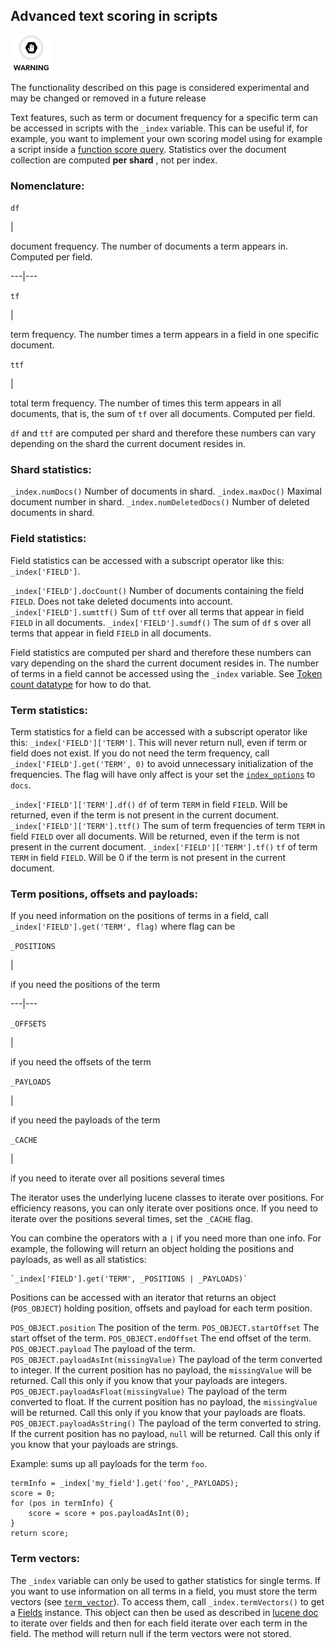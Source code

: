 ## Advanced text scoring in scripts

![Warning](images/icons/warning.png)

The functionality described on this page is considered experimental and may be changed or removed in a future release 

Text features, such as term or document frequency for a specific term can be accessed in scripts with the `_index` variable. This can be useful if, for example, you want to implement your own scoring model using for example a script inside a [function score query](query-dsl-function-score-query.html "Function Score Query"). Statistics over the document collection are computed **per shard** , not per index.

### Nomenclature:

`df`

| 

document frequency. The number of documents a term appears in. Computed per field.   
  
---|---  
  
`tf`

| 

term frequency. The number times a term appears in a field in one specific document.   
  
`ttf`

| 

total term frequency. The number of times this term appears in all documents, that is, the sum of `tf` over all documents. Computed per field.   
  
`df` and `ttf` are computed per shard and therefore these numbers can vary depending on the shard the current document resides in.

### Shard statistics:

`_index.numDocs()`
     Number of documents in shard. 
`_index.maxDoc()`
     Maximal document number in shard. 
`_index.numDeletedDocs()`
     Number of deleted documents in shard. 

### Field statistics:

Field statistics can be accessed with a subscript operator like this: `_index['FIELD']`.

`_index['FIELD'].docCount()`
     Number of documents containing the field `FIELD`. Does not take deleted documents into account. 
`_index['FIELD'].sumttf()`
     Sum of `ttf` over all terms that appear in field `FIELD` in all documents. 
`_index['FIELD'].sumdf()`
     The sum of `df` s over all terms that appear in field `FIELD` in all documents. 

Field statistics are computed per shard and therefore these numbers can vary depending on the shard the current document resides in. The number of terms in a field cannot be accessed using the `_index` variable. See [Token count datatype](token-count.html "Token count datatype") for how to do that.

### Term statistics:

Term statistics for a field can be accessed with a subscript operator like this: `_index['FIELD']['TERM']`. This will never return null, even if term or field does not exist. If you do not need the term frequency, call `_index['FIELD'].get('TERM', 0)` to avoid unnecessary initialization of the frequencies. The flag will have only affect is your set the [`index_options`](index-options.html "index_options") to `docs`.

`_index['FIELD']['TERM'].df()`
     `df` of term `TERM` in field `FIELD`. Will be returned, even if the term is not present in the current document. 
`_index['FIELD']['TERM'].ttf()`
     The sum of term frequencies of term `TERM` in field `FIELD` over all documents. Will be returned, even if the term is not present in the current document. 
`_index['FIELD']['TERM'].tf()`
     `tf` of term `TERM` in field `FIELD`. Will be 0 if the term is not present in the current document. 

### Term positions, offsets and payloads:

If you need information on the positions of terms in a field, call `_index['FIELD'].get('TERM', flag)` where flag can be

`_POSITIONS`

| 

if you need the positions of the term   
  
---|---  
  
`_OFFSETS`

| 

if you need the offsets of the term   
  
`_PAYLOADS`

| 

if you need the payloads of the term   
  
`_CACHE`

| 

if you need to iterate over all positions several times   
  
The iterator uses the underlying lucene classes to iterate over positions. For efficiency reasons, you can only iterate over positions once. If you need to iterate over the positions several times, set the `_CACHE` flag.

You can combine the operators with a `|` if you need more than one info. For example, the following will return an object holding the positions and payloads, as well as all statistics:
    
    
    `_index['FIELD'].get('TERM', _POSITIONS | _PAYLOADS)`

Positions can be accessed with an iterator that returns an object (`POS_OBJECT`) holding position, offsets and payload for each term position.

`POS_OBJECT.position`
     The position of the term. 
`POS_OBJECT.startOffset`
     The start offset of the term. 
`POS_OBJECT.endOffset`
     The end offset of the term. 
`POS_OBJECT.payload`
     The payload of the term. 
`POS_OBJECT.payloadAsInt(missingValue)`
     The payload of the term converted to integer. If the current position has no payload, the `missingValue` will be returned. Call this only if you know that your payloads are integers. 
`POS_OBJECT.payloadAsFloat(missingValue)`
     The payload of the term converted to float. If the current position has no payload, the `missingValue` will be returned. Call this only if you know that your payloads are floats. 
`POS_OBJECT.payloadAsString()`
     The payload of the term converted to string. If the current position has no payload, `null` will be returned. Call this only if you know that your payloads are strings. 

Example: sums up all payloads for the term `foo`.
    
    
    termInfo = _index['my_field'].get('foo',_PAYLOADS);
    score = 0;
    for (pos in termInfo) {
        score = score + pos.payloadAsInt(0);
    }
    return score;

### Term vectors:

The `_index` variable can only be used to gather statistics for single terms. If you want to use information on all terms in a field, you must store the term vectors (see [`term_vector`](term-vector.html "term_vector")). To access them, call `_index.termVectors()` to get a [Fields](https://lucene.apache.org/core/4_0_0/core/org/apache/lucene/index/Fields.html) instance. This object can then be used as described in [lucene doc](https://lucene.apache.org/core/4_0_0/core/org/apache/lucene/index/Fields.html) to iterate over fields and then for each field iterate over each term in the field. The method will return null if the term vectors were not stored.
